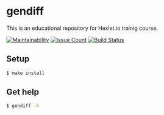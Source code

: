 # gendiff

This is an educational repository for Hexlet.io trainig course.

[![Maintainability](https://api.codeclimate.com/v1/badges/a99a88d28ad37a79dbf6/maintainability)](https://codeclimate.com/github/jeks0n/project-lvl2-s487/maintainability)
[![Issue Count](https://codeclimate.com/github/hexlet-boilerplates/javascript-package/badges/issue_count.svg)](https://codeclimate.com/github/jeks0n/project-lvl2-s487/javascript-package)
[![Build Status](https://travis-ci.org/jeks0n/project-lvl2-s475.svg?branch=master)](https://travis-ci.org/jeks0n/project-lvl2-s487)

## Setup

```sh
$ make install
```

## Get help

```sh
$ gendiff -h
```
